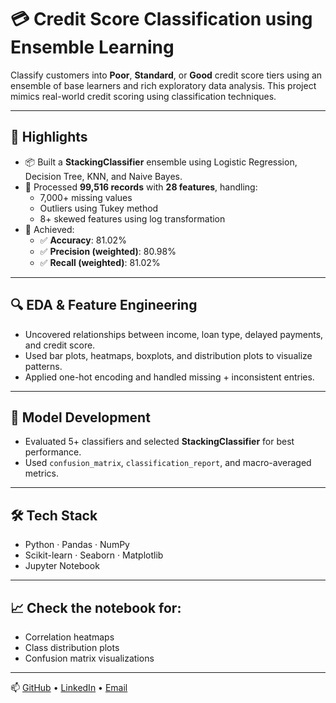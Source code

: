 # 💳 Credit Score Classification using Ensemble Learning

Classify customers into **Poor**, **Standard**, or **Good** credit score tiers using an ensemble of base learners and rich exploratory data analysis. This project mimics real-world credit scoring using classification techniques.

---

## 🚀 Highlights

- 📦 Built a **StackingClassifier** ensemble using Logistic Regression, Decision Tree, KNN, and Naive Bayes.
- 🧹 Processed **99,516 records** with **28 features**, handling:
  - 7,000+ missing values
  - Outliers using Tukey method
  - 8+ skewed features using log transformation
- 🎯 Achieved:
  - ✅ **Accuracy**: 81.02%
  - ✅ **Precision (weighted)**: 80.98%
  - ✅ **Recall (weighted)**: 81.02%

---

## 🔍 EDA & Feature Engineering

- Uncovered relationships between income, loan type, delayed payments, and credit score.
- Used bar plots, heatmaps, boxplots, and distribution plots to visualize patterns.
- Applied one-hot encoding and handled missing + inconsistent entries.

---

## 🧠 Model Development

- Evaluated 5+ classifiers and selected **StackingClassifier** for best performance.
- Used `confusion_matrix`, `classification_report`, and macro-averaged metrics.

---

## 🛠 Tech Stack

- Python · Pandas · NumPy  
- Scikit-learn · Seaborn · Matplotlib  
- Jupyter Notebook

---

## 📈 Check the notebook for:

- Correlation heatmaps  
- Class distribution plots  
- Confusion matrix visualizations

---

📫 [GitHub](https://github.com/Parthmeh27) • [LinkedIn](https://linkedin.com/in/parth01) • [Email](mailto:parthmehandru1234@gmail.com)
